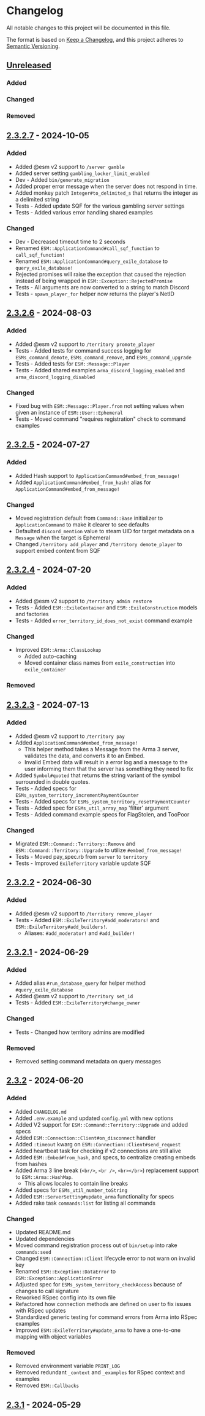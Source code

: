 # Changelog

All notable changes to this project will be documented in this file.

The format is based on [Keep a Changelog](https://keepachangelog.com/en/1.1.0/),
and this project adheres to [Semantic Versioning](https://semver.org/spec/v2.0.0.html).

## [Unreleased]

### Added

### Changed

### Removed

## [2.3.2.7] - 2024-10-05

### Added
- Added @esm v2 support to `/server gamble`
- Added server setting `gambling_locker_limit_enabled`
- Dev - Added `bin/generate_migration`
- Added proper error message when the server does not respond in time.
- Added monkey patch `Integer#to_delimited_s` that returns the integer as a delimited string
- Tests - Added update SQF for the various gambling server settings
- Tests - Added various error handling shared examples

### Changed
- Dev - Decreased timeout time to 2 seconds
- Renamed `ESM::ApplicationCommand#call_sqf_function` to `call_sqf_function!`
- Renamed `ESM::ApplicationCommand#query_exile_database` to `query_exile_database!`
- Rejected promises will raise the exception that caused the rejection instead of being wrapped in `ESM::Exception::RejectedPromise`
- Tests - All arguments are now converted to a string to match Discord
- Tests - `spawn_player_for` helper now returns the player's NetID

## [2.3.2.6] - 2024-08-03

### Added
- Added @esm v2 support to `/territory promote_player`
- Tests - Added tests for command success logging for `ESMs_command_demote`, `ESMs_command_remove`, and `ESMs_command_upgrade`
- Tests - Added tests for `ESM::Message::Player`
- Tests - Added shared examples `arma_discord_logging_enabled` and `arma_discord_logging_disabled`

### Changed
- Fixed bug with `ESM::Message::Player.from` not setting values when given an instance of `ESM::User::Ephemeral`
- Tests - Moved command "requires registration" check to command examples

## [2.3.2.5] - 2024-07-27

### Added
- Added Hash support to `ApplicationCommand#embed_from_message!`
- Added `ApplicationCommand#embed_from_hash!` alias for `ApplicationCommand#embed_from_message!`

### Changed
- Moved registration default from `Command::Base` initializer to `ApplicationCommand` to make it clearer to see defaults
- Defaulted `discord_mention` value to steam UID for target metadata on a `Message` when the target is Ephemeral
- Changed `/territory add_player` and `/territory demote_player` to support embed content from SQF

## [2.3.2.4] - 2024-07-20

### Added
- Added @esm v2 support to `/territory admin restore`
- Tests - Added `ESM::ExileContainer` and `ESM::ExileConstruction` models and factories
- Tests - Added `error_territory_id_does_not_exist` command example

### Changed
- Improved `ESM::Arma::ClassLookup`
    - Added auto-caching
    - Moved container class names from `exile_construction` into `exile_container`

### Removed

## [2.3.2.3] - 2024-07-13

### Added
- Added @esm v2 support to `/territory pay`
- Added `ApplicationCommand#embed_from_message!`
    - This helper method takes a Message from the Arma 3 server, validates the data, and converts it to an Embed.
    - Invalid Embed data will result in a error log and a message to the user informing them that the server has something they need to fix
- Added `Symbol#quoted` that returns the string variant of the symbol surrounded in double quotes.
- Tests - Added specs for `ESMs_system_territory_incrementPaymentCounter`
- Tests - Added specs for `ESMs_system_territory_resetPaymentCounter`
- Tests - Added spec for `ESMs_util_array_map` 'filter' argument
- Tests - Added command example specs for FlagStolen, and TooPoor

### Changed
- Migrated `ESM::Command::Territory::Remove` and `ESM::Command::Territory::Upgrade` to utilize `#embed_from_message!`
- Tests - Moved pay_spec.rb from `server` to `territory`
- Tests - Improved `ExileTerritory` variable update SQF

## [2.3.2.2] - 2024-06-30

### Added
- Added @esm v2 support to `/territory remove_player`
- Tests - Added `ESM::ExileTerritory#add_moderators!` and `ESM::ExileTerritory#add_builders!`.
    - Aliases: `#add_moderator!` and `#add_builder!`

## [2.3.2.1] - 2024-06-29

### Added
- Added alias `#run_database_query` for helper method `#query_exile_database`
- Added @esm v2 support to `/territory set_id`
- Tests - Added `ESM::ExileTerritory#change_owner`

### Changed
- Tests - Changed how territory admins are modified

### Removed
- Removed setting command metadata on query messages

## [2.3.2] - 2024-06-20

### Added
- Added `CHANGELOG.md`
- Added `.env.example` and updated `config.yml` with new options
- Added V2 support for `ESM::Command::Territory::Upgrade` and added specs
- Added `ESM::Connection::Client#on_disconnect` handler
- Added  `:timeout` kwarg on `ESM::Connection::Client#send_request`
- Added heartbeat task for checking if v2 connections are still alive
- Added `ESM::Embed#from_hash`, and specs, to centralize creating embeds from hashes
- Added Arma 3 line break (`<br/>`, `<br />`, `<br></br>`) replacement support to `ESM::Arma::HashMap`.
    - This allows locales to contain line breaks
- Added specs for `ESMs_util_number_toString`
- Added `ESM::ServerSetting#update_arma` functionality for specs
- Added rake task `commands:list` for listing all commands

### Changed
- Updated README.md
- Updated dependencies
- Moved command registration process out of `bin/setup` into rake `commands:seed`
- Changed `ESM::Connection::Client` lifecycle error to not warn on invalid key
- Renamed `ESM::Exception::DataError` to `ESM::Exception::ApplicationError`
- Adjusted spec for `ESMs_system_territory_checkAccess` because of changes to call signature
- Reworked RSpec config into its own file
- Refactored how connection methods are defined on user to fix issues with RSpec updates
- Standardized generic testing for command errors from Arma into RSpec examples
- Improved `ESM::ExileTerritory#update_arma` to have a one-to-one mapping with object variables

### Removed
- Removed environment variable `PRINT_LOG`
- Removed redundant `_context` and `_examples` for RSpec context and examples
- Removed `ESM::Callbacks`

## [2.3.1] - 2024-05-29

[Unreleased]: https://github.com/itsthedevman/esm_bot/compare/main..v2.3.2.7
[2.3.2.7]: https://github.com/itsthedevman/esm_bot/compare/v2.3.2.6..v2.3.2.7
[2.3.2.6]: https://github.com/itsthedevman/esm_bot/compare/v2.3.2.6..v2.3.2.5
[2.3.2.5]: https://github.com/itsthedevman/esm_bot/compare/v2.3.2.5..v2.3.2.4
[2.3.2.4]: https://github.com/itsthedevman/esm_bot/compare/v2.3.2.4..v2.3.2.3
[2.3.2.3]: https://github.com/itsthedevman/esm_bot/compare/v2.3.2.3..v2.3.2.2
[2.3.2.2]: https://github.com/itsthedevman/esm_bot/compare/v2.3.2.2..v2.3.2.1
[2.3.2.1]: https://github.com/itsthedevman/esm_bot/compare/v2.3.2.1..v2.3.2
[2.3.2]: https://github.com/itsthedevman/esm_bot/compare/v2.3.2..v2.3.1
[2.3.1]: https://github.com/itsthedevman/esm_bot/compare/v2.3.1..v2.3.0

